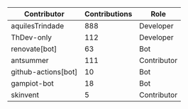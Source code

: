 | Contributor | Contributions | Role |
| ------------ | -------------- | ---- |
| aquilesTrindade | 888 | Developer |
| ThDev-only | 112 | Developer |
| renovate[bot] | 63 | Bot |
| antsummer | 111 | Contributor |
| github-actions[bot] | 10 | Bot |
| gampiot-bot | 18 | Bot |
| skinvent | 5 | Contributor |
